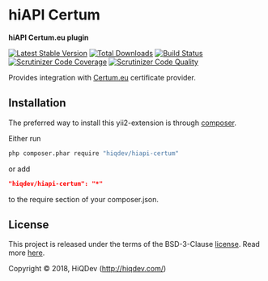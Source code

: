 # hiAPI Certum

**hiAPI Certum.eu plugin**

[![Latest Stable Version](https://poser.pugx.org/hiqdev/hiapi-certum/v/stable)](https://packagist.org/packages/hiqdev/hiapi-certum)
[![Total Downloads](https://poser.pugx.org/hiqdev/hiapi-certum/downloads)](https://packagist.org/packages/hiqdev/hiapi-certum)
[![Build Status](https://img.shields.io/travis/hiqdev/hiapi-certum.svg)](https://travis-ci.org/hiqdev/hiapi-certum)
[![Scrutinizer Code Coverage](https://img.shields.io/scrutinizer/coverage/g/hiqdev/hiapi-certum.svg)](https://scrutinizer-ci.com/g/hiqdev/hiapi-certum/)
[![Scrutinizer Code Quality](https://img.shields.io/scrutinizer/g/hiqdev/hiapi-certum.svg)](https://scrutinizer-ci.com/g/hiqdev/hiapi-certum/)

Provides integration with [Certum.eu] certificate provider.

[Certum.eu]: https://www.certum.eu/

## Installation

The preferred way to install this yii2-extension is through [composer](http://getcomposer.org/download/).

Either run

```sh
php composer.phar require "hiqdev/hiapi-certum"
```

or add

```json
"hiqdev/hiapi-certum": "*"
```

to the require section of your composer.json.

## License

This project is released under the terms of the BSD-3-Clause [license](LICENSE).
Read more [here](http://choosealicense.com/licenses/bsd-3-clause).

Copyright © 2018, HiQDev (http://hiqdev.com/)
